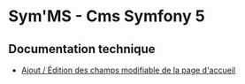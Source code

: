 # Sym'MS - Cms Symfony 5

## Documentation technique

 - [Ajout / Édition des champs modifiable de la page d'accueil](https://github.com/AubertAlexis/symfony5-cms/doc/accueil.md "Ajout / Édition des champs modifiable de la page d'accueil")
